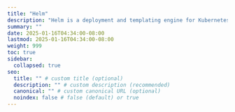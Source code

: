 ```yaml
---
title: "Helm"
description: "Helm is a deployment and templating engine for Kubernetes."
summary: ""
date: 2025-01-16T04:34:00-08:00
lastmod: 2025-01-16T04:34:00-08:00
weight: 999
toc: true
sidebar:
  collapsed: true
seo:
  title: "" # custom title (optional)
  description: "" # custom description (recommended)
  canonical: "" # custom canonical URL (optional)
  noindex: false # false (default) or true
---
```


